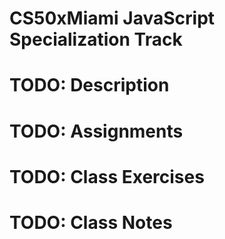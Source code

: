 # CS50xMiami JavaScript Specialization Track

# TODO: Description

# TODO: Assignments

# TODO: Class Exercises

# TODO: Class Notes